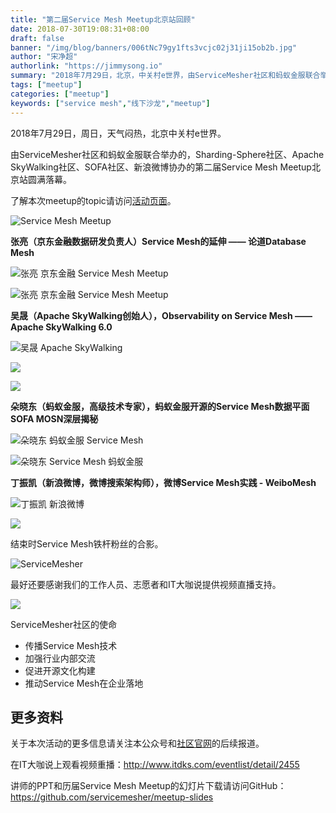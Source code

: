 ```yaml
---
title: "第二届Service Mesh Meetup北京站回顾"
date: 2018-07-30T19:08:31+08:00
draft: false
banner: "/img/blog/banners/006tNc79gy1fts3vcjc02j31ji15ob2b.jpg"
author: "宋净超"
authorlink: "https://jimmysong.io"
summary: "2018年7月29日，北京，中关村e世界，由ServiceMesher社区和蚂蚁金服联合举办的，Sharding-Sphere社区、Apache SkyWalking社区、SOFA社区、新浪微博协办的第二届Service Mesh Meetup北京站圆满落幕。"
tags: ["meetup"]
categories: ["meetup"]
keywords: ["service mesh","线下沙龙","meetup"]
---
```


2018年7月29日，周日，天气闷热，北京中关村e世界。

由ServiceMesher社区和蚂蚁金服联合举办的，Sharding-Sphere社区、Apache SkyWalking社区、SOFA社区、新浪微博协办的第二届Service Mesh Meetup北京站圆满落幕。

了解本次meetup的topic请访问[活动页面](/activity)。

![Service Mesh Meetup](https://raw.githubusercontent.com/servicemesher/website/master/content/blog/beijing-meetup-20180729/006tNc79gy1fts3o06igyj30sg0j0afk.jpg)

**张亮（京东金融数据研发负责人）Service Mesh的延伸 —— 论道Database Mesh**

![张亮 京东金融 Service Mesh Meetup](https://raw.githubusercontent.com/servicemesher/website/master/content/blog/beijing-meetup-20180729/006tNc79gy1fts3ow6pdxj30sg0j0wgn.jpg)

![张亮 京东金融 Service Mesh Meetup](https://raw.githubusercontent.com/servicemesher/website/master/content/blog/beijing-meetup-20180729/006tNc79gy1fts3pcqgm9j30sg0j0tcm.jpg)

**吴晟（Apache SkyWalking创始人），Observability on Service Mesh —— Apache SkyWalking 6.0**

![吴晟 Apache SkyWalking](https://raw.githubusercontent.com/servicemesher/website/master/content/blog/beijing-meetup-20180729/006tNc79gy1fts3q2ethrj318w0u0tcq.jpg)

![](https://raw.githubusercontent.com/servicemesher/website/master/content/blog/beijing-meetup-20180729/006tNc79gy1fts3qkcu6vj318w0u07go.jpg)

![](https://raw.githubusercontent.com/servicemesher/website/master/content/blog/beijing-meetup-20180729/006tNc79gy1fts3qpj1b9j318w0u0k6r.jpg)

**朵晓东（蚂蚁金服，高级技术专家），蚂蚁金服开源的Service Mesh数据平面SOFA MOSN深层揭秘**

![朵晓东 蚂蚁金服 Service Mesh](https://raw.githubusercontent.com/servicemesher/website/master/content/blog/beijing-meetup-20180729/006tNc79gy1fts3r3qc16j30sg0j0mzz.jpg)

![朵晓东 Service Mesh 蚂蚁金服](https://raw.githubusercontent.com/servicemesher/website/master/content/blog/beijing-meetup-20180729/006tNc79gy1fts3reafsmj30sg0j0adi.jpg)

**丁振凯（新浪微博，微博搜索架构师），微博Service Mesh实践 - WeiboMesh**

![丁振凯 新浪微博](https://raw.githubusercontent.com/servicemesher/website/master/content/blog/beijing-meetup-20180729/006tNc79gy1fts3rw3yerj30sg0j0wgx.jpg)

![](https://raw.githubusercontent.com/servicemesher/website/master/content/blog/beijing-meetup-20180729/006tNc79gy1fts3s4hf4xj318w0u0qed.jpg)

结束时Service Mesh铁杆粉丝的合影。

![ServiceMesher](https://raw.githubusercontent.com/servicemesher/website/master/content/blog/beijing-meetup-20180729/006tNc79gy1fts3smgw3rj317s0t8k4l.jpg)

最好还要感谢我们的工作人员、志愿者和IT大咖说提供视频直播支持。

![](https://raw.githubusercontent.com/servicemesher/website/master/content/blog/beijing-meetup-20180729/006tNc79gy1fts3sveslgj318w0u0wr2.jpg)

ServiceMesher社区的使命

- 传播Service Mesh技术
- 加强行业内部交流
- 促进开源文化构建
- 推动Service Mesh在企业落地

## 更多资料

关于本次活动的更多信息请关注本公众号和[社区官网](http://www.servicemesher.com)的后续报道。

在IT大咖说上观看视频重播：http://www.itdks.com/eventlist/detail/2455

讲师的PPT和历届Service Mesh Meetup的幻灯片下载请访问GitHub：https://github.com/servicemesher/meetup-slides

